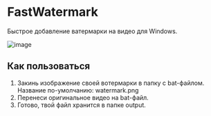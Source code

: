 # FastWatermark
Быстрое добавление ватермарки на видео для Windows.

![image](https://github.com/Jeefrect/FastWatermark/assets/121081064/c1476123-39e4-431c-b22b-4923d8ade820)


## Как пользоваться
1. Закинь изображение своей вотермарки в папку с bat-файлом. Название по-умолчанию: watermark.png
2. Перенеси оригинальное видео на bat-файл.
3. Готово, твой файл хранится в папке output.
